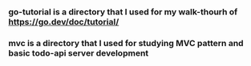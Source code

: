 ### go-tutorial is a directory that I used for my walk-thourh of https://go.dev/doc/tutorial/

### mvc is a directory that I used for studying MVC pattern and basic todo-api server development
